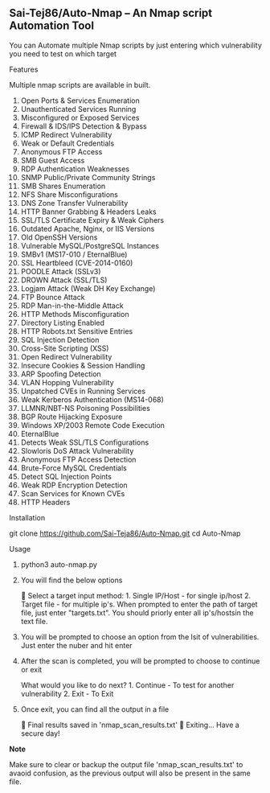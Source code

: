 Sai-Tej86/Auto-Nmap – An Nmap script Automation Tool
--------------------------------------------------------------------------
You can Automate multiple Nmap scripts by just entering which vulnerability you need to test on which target

Features

Multiple nmap scripts are available in built.

1. Open Ports & Services Enumeration
2. Unauthenticated Services Running
3. Misconfigured or Exposed Services
4. Firewall & IDS/IPS Detection & Bypass
5. ICMP Redirect Vulnerability
6. Weak or Default Credentials
7. Anonymous FTP Access
8. SMB Guest Access
9. RDP Authentication Weaknesses
10. SNMP Public/Private Community Strings
11. SMB Shares Enumeration
12. NFS Share Misconfigurations
13. DNS Zone Transfer Vulnerability
14. HTTP Banner Grabbing & Headers Leaks
15. SSL/TLS Certificate Expiry & Weak Ciphers
16. Outdated Apache, Nginx, or IIS Versions
17. Old OpenSSH Versions
18. Vulnerable MySQL/PostgreSQL Instances
19. SMBv1 (MS17-010 / EternalBlue)
20. SSL Heartbleed (CVE-2014-0160)
21. POODLE Attack (SSLv3)
22. DROWN Attack (SSL/TLS)
23. Logjam Attack (Weak DH Key Exchange)
24. FTP Bounce Attack
25. RDP Man-in-the-Middle Attack
26. HTTP Methods Misconfiguration
27. Directory Listing Enabled
28. HTTP Robots.txt Sensitive Entries
29. SQL Injection Detection
30. Cross-Site Scripting (XSS)
31. Open Redirect Vulnerability
32. Insecure Cookies & Session Handling
33. ARP Spoofing Detection
34. VLAN Hopping Vulnerability
35. Unpatched CVEs in Running Services
36. Weak Kerberos Authentication (MS14-068)
37. LLMNR/NBT-NS Poisoning Possibilities
38. BGP Route Hijacking Exposure
39. Windows XP/2003 Remote Code Execution
40. EternalBlue
41. Detects Weak SSL/TLS Configurations
42. Slowloris DoS Attack Vulnerability
43. Anonymous FTP Access Detection
44. Brute-Force MySQL Credentials
45. Detect SQL Injection Points
46. Weak RDP Encryption Detection
47. Scan Services for Known CVEs
48. HTTP Headers


Installation

git clone https://github.com/Sai-Teja86/Auto-Nmap.git
cd Auto-Nmap

Usage

1. python3 auto-nmap.py

2. You will find the below options

	📜 Select a target input method:
      		1. Single IP/Host	-	for single ip/host
		2. Target file		-	for multiple ip's. When prompted to enter the path of target file, just enter "targets.txt". You should priorly enter all ip's/hostsin the text file.

3. You will be prompted to choose an option from the lsit of vulnerabilities. Just enter the nuber and hit enter

4. After the scan is completed, you will be prompted to choose to continue or exit
     
	What would you like to do next?
      		1. Continue	-	To test for another vulnerability
   		2. Exit		-	To Exit
5. Once exit, you can find all the output in a file

	📝 Final results saved in 'nmap_scan_results.txt'
	👋 Exiting... Have a secure day!


**Note**

Make sure to clear or backup the output file 'nmap_scan_results.txt' to avaoid confusion, as the previous output will also be present in the same file.
   
   
